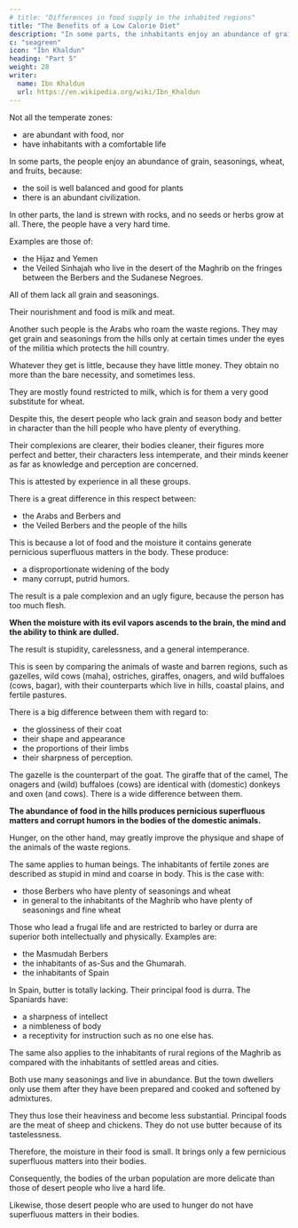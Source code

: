 ```yaml
---
# title: "Differences in food supply in the inhabited regions"
title: "The Benefits of a Low Calorie Diet"
description: "In some parts, the inhabitants enjoy an abundance of grain, seasonings, wheat, and fruits, because the soil is well balanced"
c: "seagreen"
icon: "Ibn Khaldun"
heading: "Part 5"
weight: 28
writer:
  name: Ibn Khaldun
  url: https://en.wikipedia.org/wiki/Ibn_Khaldun
---
```




<!-- FIFTH PREFATORY DISCUSSION -->

Not all the temperate zones:
- are abundant with food, nor
- have inhabitants with a comfortable life

In some parts, the people enjoy an abundance of grain, seasonings, wheat, and fruits, because:
- the soil is well balanced and good for plants
- there is an abundant civilization.

In other parts, the land is strewn with rocks, and no seeds or herbs grow at all. There, the people have a very hard time.

Examples are those of:
- the Hijaz and Yemen
- the Veiled Sinhajah who live in the desert of the Maghrib on the fringes between the Berbers and the Sudanese Negroes.

All of them lack all grain and seasonings. 

Their nourishment and food is milk and meat.

Another such people is the Arabs who roam the waste regions. They may get grain and seasonings from the hills only at certain times under the eyes of the militia which protects the hill country. 

Whatever they get is little, because they have little money.  They obtain no more than the bare necessity, and sometimes less.

<!-- , and in no case enough for a comfortable or abundant life.  -->

They are mostly found restricted to milk, which is for them a very good substitute for wheat. 

Despite this, the desert people who lack grain and season body and better in character than the hill people who have plenty of everything.

Their complexions are clearer, their bodies cleaner, their figures more perfect and better, their characters less intemperate, and their minds keener as far as knowledge and perception are concerned. 

This is attested by experience in all these groups.

There is a great difference in this respect between:
- the Arabs and Berbers and
- the Veiled Berbers and the people of the hills

This is because a lot of food and the moisture it contains generate pernicious superfluous matters in the body. These produce:
- a disproportionate widening of the body
- many corrupt, putrid humors.

The result is a pale complexion and an ugly figure, because the person has too much flesh. 

**When the moisture with its evil vapors ascends to the brain, the mind and the ability to think are dulled.** 

The result is stupidity, carelessness, and a general intemperance. 

This is seen by comparing the animals of waste and barren regions, such as gazelles, wild cows (maha), ostriches, giraffes, onagers, and wild buffaloes (cows, bagar), with their counterparts which live in hills, coastal plains, and fertile pastures. 

There is a big difference between them with regard to:
- the glossiness of their coat
- their shape and appearance
- the proportions of their limbs
- their sharpness of perception.

The gazelle is the counterpart of the goat. The giraffe that of the camel, The onagers and (wild) buffaloes (cows) are identical with (domestic) donkeys and oxen (and cows). There is a wide difference between them. 

**The abundance of food in the hills produces pernicious superfluous matters and corrupt humors in the bodies of the domestic animals.**

Hunger, on the other hand, may greatly improve the physique and shape of the animals of the waste regions.

The same applies to human beings. The inhabitants of fertile zones <!-- where the products of agriculture and animal husbandry as well as seasonings and fruits are plentiful, are, as a rule, --> are described as stupid in mind and coarse in body. This is the case with:
- those Berbers who have plenty of seasonings and wheat
- in general to the inhabitants of the Maghrib who have plenty of seasonings and fine wheat

Those who lead a frugal life and are restricted to barley or durra are superior both intellectually and physically. Examples are:
- the Masmudah Berbers
- the inhabitants of as-Sus and the Ghumarah. 
- the inhabitants of Spain

In Spain, butter is totally lacking. Their principal food is durra. The Spaniards have:
- a sharpness of intellect
- a nimbleness of body
- a receptivity for instruction such as no one else has. 

The same also applies to the inhabitants of rural regions of the Maghrib as compared with the inhabitants of settled areas and cities.

Both use many seasonings and live in abundance. But the town dwellers only use them after they have been prepared and cooked and softened by admixtures. 

They thus lose their heaviness and become less substantial. Principal foods are the meat of sheep and chickens. They do not use butter because of its tastelessness.

Therefore, the moisture in their food is small. It brings only a few pernicious superfluous matters into their bodies.

Consequently, the bodies of the urban population are more delicate than those of desert people who live a hard life.

Likewise, those desert people who are used to hunger do not have superfluous matters in their bodies.


